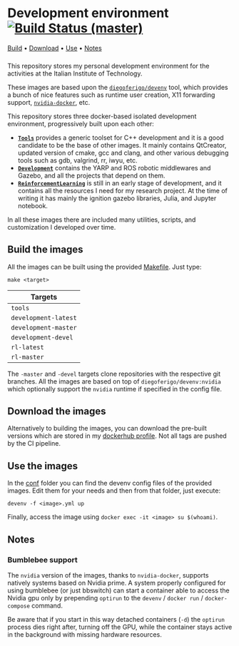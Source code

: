 # Development environment [![Build Status (master)](https://img.shields.io/travis/com/diegoferigo/development-iit/master.svg?logo=travis&label=master)](https://travis-ci.com/diegoferigo/development-iit)

[Build](#build-the-images) • [Download](#download-the-images) • [Use](#use-the-images) • [Notes](#notes)

###

This repository stores my personal development environment for the activities at the Italian Institute of Technology.

These images are based upon the [`diegoferigo/devenv`](https://github.com/diegoferigo/devenv) tool, which provides a bunch of nice features such as runtime user creation, X11 forwarding support, [`nvidia-docker`](https://github.com/NVIDIA/nvidia-docker), etc.

This repository stores three docker-based isolated development environment, progressively built upon each other:

- [**`Tools`**](Tools/Dockerfile) provides a generic toolset for C++ development and it is a good candidate to be the base of other images. It mainly contains QtCreator, updated version of cmake, gcc and clang, and other various debugging tools such as gdb, valgrind, rr, iwyu, etc.
- [**`Development`**](Development/Dockerfile) contains the YARP and ROS robotic middlewares and Gazebo, and all the projects that depend on them.
- [**`ReinforcementLearning`**](RL/Dockerfile) is still in an early stage of development, and it contains all the resources I need for my research project. At the time of writing it has mainly the ignition gazebo libraries, Julia, and Jupyter notebook.

In all these images there are included many utilities, scripts, and customization I developed over time.

## Build the images

All the images can be built using the provided [Makefile](Makefile). Just type:

```
make <target>
```

| Targets |
| ------- |
| `tools`              |
| `development-latest` |
| `development-master` |
| `development-devel`  |
| `rl-latest`          |
| `rl-master`          |

The `-master` and `-devel` targets clone repositories with the respective git branches. All the images are based on top of `diegoferigo/devenv:nvidia` which optionally support the `nvidia` runtime if specified in the config file.

## Download the images

Alternatively to building the images, you can download the pre-built versions which are stored in my [dockerhub profile](https://hub.docker.com/u/diegoferigo). Not all tags are pushed by the CI pipeline.

## Use the images

In the [conf](conf/) folder you can find the devenv config files of the provided images. Edit them for your needs and then from that folder, just execute:

```
devenv -f <image>.yml up
```

Finally, access the image using `docker exec -it <image> su $(whoami)`.

## Notes

### Bumblebee support

The `nvidia` version of the images, thanks to `nvidia-docker`, supports natively systems based on Nvidia prime. A system properly configured for using bumblebee (or just bbswitch) can start a container able to access the Nvidia gpu only by prepending `optirun` to the `devenv` / `docker run` / `docker-compose` command.

Be aware that if you start in this way detached containers (`-d`) the `optirun` process dies right after, turning off the GPU, while the container stays active in the background with missing hardware resources.
